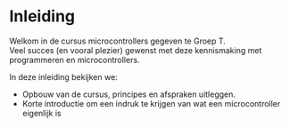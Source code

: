# Inleiding

Welkom in de cursus microcontrollers gegeven te Groep T.  
Veel succes (en vooral plezier) gewenst met deze kennismaking met programmeren en microcontrollers.

In deze inleiding bekijken we:  

* Opbouw van de cursus, principes en afspraken uitleggen.
* Korte introductie om een indruk te krijgen van wat een microcontroller eigenlijk is

